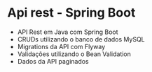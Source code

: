 # Api rest - Spring Boot

* API Rest em Java com Spring Boot
* CRUDs utilizando o banco de dados MySQL
* Migrations da API com Flyway 
* Validações utilizando o Bean Validation
* Dados da API paginados
